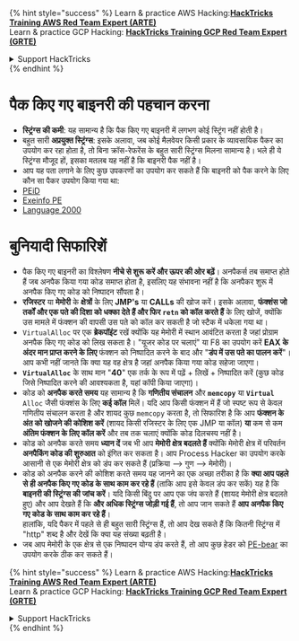{% hint style="success" %}
Learn & practice AWS Hacking:<img src="/.gitbook/assets/arte.png" alt="" data-size="line">[**HackTricks Training AWS Red Team Expert (ARTE)**](https://training.hacktricks.xyz/courses/arte)<img src="/.gitbook/assets/arte.png" alt="" data-size="line">\
Learn & practice GCP Hacking: <img src="/.gitbook/assets/grte.png" alt="" data-size="line">[**HackTricks Training GCP Red Team Expert (GRTE)**<img src="/.gitbook/assets/grte.png" alt="" data-size="line">](https://training.hacktricks.xyz/courses/grte)

<details>

<summary>Support HackTricks</summary>

* Check the [**subscription plans**](https://github.com/sponsors/carlospolop)!
* **Join the** 💬 [**Discord group**](https://discord.gg/hRep4RUj7f) or the [**telegram group**](https://t.me/peass) or **follow** us on **Twitter** 🐦 [**@hacktricks\_live**](https://twitter.com/hacktricks\_live)**.**
* **Share hacking tricks by submitting PRs to the** [**HackTricks**](https://github.com/carlospolop/hacktricks) and [**HackTricks Cloud**](https://github.com/carlospolop/hacktricks-cloud) github repos.

</details>
{% endhint %}


# पैक किए गए बाइनरी की पहचान करना

* **स्ट्रिंग्स की कमी**: यह सामान्य है कि पैक किए गए बाइनरी में लगभग कोई स्ट्रिंग नहीं होती है।
* बहुत सारी **अप्रयुक्त स्ट्रिंग्स**: इसके अलावा, जब कोई मैलवेयर किसी प्रकार के व्यावसायिक पैकर का उपयोग कर रहा होता है, तो बिना क्रॉस-रेफरेंस के बहुत सारी स्ट्रिंग्स मिलना सामान्य है। भले ही ये स्ट्रिंग्स मौजूद हों, इसका मतलब यह नहीं है कि बाइनरी पैक नहीं है।
* आप यह पता लगाने के लिए कुछ उपकरणों का उपयोग कर सकते हैं कि बाइनरी को पैक करने के लिए कौन सा पैकर उपयोग किया गया था:
* [PEiD](http://www.softpedia.com/get/Programming/Packers-Crypters-Protectors/PEiD-updated.shtml)
* [Exeinfo PE](http://www.softpedia.com/get/Programming/Packers-Crypters-Protectors/ExEinfo-PE.shtml)
* [Language 2000](http://farrokhi.net/language/)

# बुनियादी सिफारिशें

* पैक किए गए बाइनरी का विश्लेषण **नीचे से शुरू करें और ऊपर की ओर बढ़ें**। अनपैकर्स तब समाप्त होते हैं जब अनपैक किया गया कोड समाप्त होता है, इसलिए यह संभावना नहीं है कि अनपैकर शुरू में अनपैक किए गए कोड को निष्पादन सौंपता है।
* **रजिस्टर** या **मेमोरी** के **क्षेत्रों** के लिए **JMP's** या **CALLs** की खोज करें। इसके अलावा, **फंक्शंस जो तर्कों और एक पते की दिशा को धक्का देते हैं और फिर `retn` को कॉल करते हैं** के लिए खोजें, क्योंकि उस मामले में फंक्शन की वापसी उस पते को कॉल कर सकती है जो स्टैक में धकेला गया था।
* `VirtualAlloc` पर एक **ब्रेकपॉइंट** रखें क्योंकि यह मेमोरी में स्थान आवंटित करता है जहां प्रोग्राम अनपैक किए गए कोड को लिख सकता है। "यूजर कोड पर चलाएं" या F8 का उपयोग करें **EAX के अंदर मान प्राप्त करने के लिए** फंक्शन को निष्पादित करने के बाद और "**डंप में उस पते का पालन करें**"। आप कभी नहीं जानते कि क्या यह वह क्षेत्र है जहां अनपैक किया गया कोड सहेजा जाएगा।
* **`VirtualAlloc`** के साथ मान "**40**" एक तर्क के रूप में पढ़ें + लिखें + निष्पादित करें (कुछ कोड जिसे निष्पादित करने की आवश्यकता है, यहां कॉपी किया जाएगा)।
* कोड को **अनपैक करते समय** यह सामान्य है कि **गणितीय संचालन** और **`memcopy`** या **`Virtual`** `Alloc` जैसी फंक्शंस के लिए **कई कॉल** मिलें। यदि आप किसी फंक्शन में हैं जो स्पष्ट रूप से केवल गणितीय संचालन करता है और शायद कुछ `memcopy` करता है, तो सिफारिश है कि आप **फंक्शन के अंत को खोजने की कोशिश करें** (शायद किसी रजिस्टर के लिए एक JMP या कॉल) **या** कम से कम **अंतिम फंक्शन के लिए कॉल करें** और तब तक चलाएं क्योंकि कोड दिलचस्प नहीं है।
* कोड को अनपैक करते समय **ध्यान दें** जब भी आप **मेमोरी क्षेत्र बदलते हैं** क्योंकि मेमोरी क्षेत्र में परिवर्तन **अनपैकिंग कोड की शुरुआत** को इंगित कर सकता है। आप Process Hacker का उपयोग करके आसानी से एक मेमोरी क्षेत्र को डंप कर सकते हैं (प्रक्रिया --> गुण --> मेमोरी)।
* कोड को अनपैक करने की कोशिश करते समय यह जानने का एक अच्छा तरीका है कि **क्या आप पहले से ही अनपैक किए गए कोड के साथ काम कर रहे हैं** (ताकि आप इसे केवल डंप कर सकें) यह है कि **बाइनरी की स्ट्रिंग्स की जांच करें**। यदि किसी बिंदु पर आप एक जंप करते हैं (शायद मेमोरी क्षेत्र बदलते हुए) और आप देखते हैं कि **और अधिक स्ट्रिंग्स जोड़ी गई हैं**, तो आप जान सकते हैं **आप अनपैक किए गए कोड के साथ काम कर रहे हैं**।\
हालांकि, यदि पैकर में पहले से ही बहुत सारी स्ट्रिंग्स हैं, तो आप देख सकते हैं कि कितनी स्ट्रिंग्स में "http" शब्द है और देखें कि क्या यह संख्या बढ़ती है।
* जब आप मेमोरी के एक क्षेत्र से एक निष्पादन योग्य डंप करते हैं, तो आप कुछ हेडर को [PE-bear](https://github.com/hasherezade/pe-bear-releases/releases) का उपयोग करके ठीक कर सकते हैं।


{% hint style="success" %}
Learn & practice AWS Hacking:<img src="/.gitbook/assets/arte.png" alt="" data-size="line">[**HackTricks Training AWS Red Team Expert (ARTE)**](https://training.hacktricks.xyz/courses/arte)<img src="/.gitbook/assets/arte.png" alt="" data-size="line">\
Learn & practice GCP Hacking: <img src="/.gitbook/assets/grte.png" alt="" data-size="line">[**HackTricks Training GCP Red Team Expert (GRTE)**<img src="/.gitbook/assets/grte.png" alt="" data-size="line">](https://training.hacktricks.xyz/courses/grte)

<details>

<summary>Support HackTricks</summary>

* Check the [**subscription plans**](https://github.com/sponsors/carlospolop)!
* **Join the** 💬 [**Discord group**](https://discord.gg/hRep4RUj7f) or the [**telegram group**](https://t.me/peass) or **follow** us on **Twitter** 🐦 [**@hacktricks\_live**](https://twitter.com/hacktricks\_live)**.**
* **Share hacking tricks by submitting PRs to the** [**HackTricks**](https://github.com/carlospolop/hacktricks) and [**HackTricks Cloud**](https://github.com/carlospolop/hacktricks-cloud) github repos.

</details>
{% endhint %}
